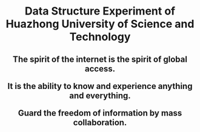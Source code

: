 <h1 align='center'>
Data Structure Experiment of Huazhong University of Science and Technology
</h1>
<h2 align='center'>
  
The spirit of the internet is the spirit of global access.

It is the ability to know and experience anything and everything.

Guard the freedom of information by mass collaboration.
  
</h2>
